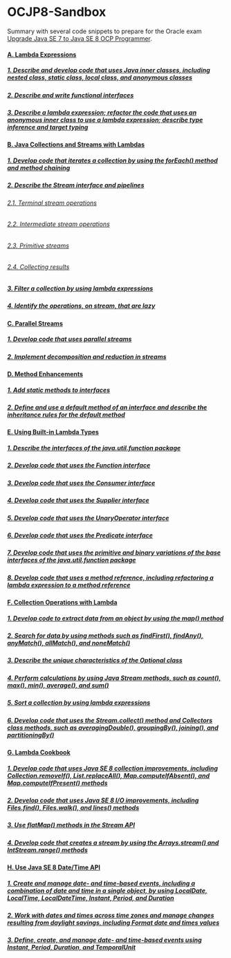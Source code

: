 # OCJP8-Sandbox
Summary with several code snippets to prepare for the Oracle exam [Upgrade Java SE 7 to Java SE 8 OCP Programmer](https://education.oracle.com/product/pexam_1Z0-810).
#### [A. Lambda Expressions](A.md)
##### [1. Describe and develop code that uses Java inner classes, including nested class, static class, local class, and anonymous classes](A.md#1-describe-and-develop-code-that-uses-java-inner-classes-including-nested-class-static-class-local-class-and-anonymous-classes)
##### [2. Describe and write functional interfaces](A.md#2-describe-and-write-functional-interfaces)
##### [3. Describe a lambda expression; refactor the code that uses an anonymous inner class to use a lambda expression; describe type inference and target typing](A.md#3-describe-a-lambda-expression-refactor-the-code-that-uses-an-anonymous-inner-class-to-use-a-lambda-expression-describe-type-inference-and-target-typing)
#### [B. Java Collections and Streams with Lambdas](B.md)
##### [1. Develop code that iterates a collection by using the forEach() method and method chaining](B.md#1develop-code-that-iterates-a-collection-by-using-the-foreach-method-and-method-chaining)
##### [2. Describe the Stream interface and pipelines](B.md#2describe-the-stream-interface-and-pipelines)
###### [2.1. Terminal stream operations](B.md#21-terminal-stream-operations)
###### [2.2. Intermediate stream operations](B.md#22-intermediate-stream-operations)
###### [2.3. Primitive streams](B.md#23-primitive-streams)
###### [2.4. Collecting results](B.md#24-collecting-results)
##### [3. Filter a collection by using lambda expressions](B.md#3filter-a-collection-by-using-lambda-expressions)
##### [4. Identify the operations, on stream, that are lazy](B.md#4identify-the-operations-on-stream-that-are-lazy)
#### [C. Parallel Streams](C.md)	
##### [1. Develop code that uses parallel streams](C.md#1-develop-code-that-uses-parallel-streams)
##### [2. Implement decomposition and reduction in streams](C.md#2-implement-decomposition-and-reduction-in-streams)
#### [D. Method Enhancements](D.md)
##### [1. Add static methods to interfaces](D.md#1-add-static-methods-to-interfaces)
##### [2. Define and use a default method of an interface and describe the inheritance rules for the default method](D.md#2-define-and-use-a-default-method-of-an-interface-and-describe-the-inheritance-rules-for-the-default-method)
#### [E. Using Built-in Lambda Types](E.md)	
##### [1. Describe the interfaces of the java.util.function package](E.md#1-describe-the-interfaces-of-the-javautilfunction-package)
##### [2. Develop code that uses the Function interface](E.md#2-develop-code-that-uses-the-function-interface)
##### [3. Develop code that uses the Consumer interface](E.md#3-develop-code-that-uses-the-consumer-interface)
##### [4. Develop code that uses the Supplier interface](E.md#4-develop-code-that-uses-the-supplier-interface)
##### [5. Develop code that uses the UnaryOperator interface](E.md#5-develop-code-that-uses-the-unaryoperator-interface)
##### [6. Develop code that uses the Predicate interface](E.md#6-develop-code-that-uses-the-predicate-interface)
##### [7. Develop code that uses the primitive and binary variations of the base interfaces of the java.util.function package](E.md#7-develop-code-that-uses-the-primitive-and-binary-variations-of-the-base-interfaces-of-the-javautilfunction-package)
##### [8. Develop code that uses a method reference, including refactoring a lambda expression to a method reference](E.md#8-develop-code-that-uses-a-method-reference-including-refactoring-a-lambda-expression-to-a-method-reference)
#### [F. Collection Operations with Lambda](F.md)	
##### [1. Develop code to extract data from an object by using the map() method](F.md#1-develop-code-to-extract-data-from-an-object-by-using-the-map-method)
##### [2. Search for data by using methods such as findFirst(), findAny(), anyMatch(), allMatch(), and noneMatch()](F.md#2-search-for-data-by-using-methods-such-as-findfirst-findany-anymatch-allmatch-and-nonematch)
##### [3. Describe the unique characteristics of the Optional class](F.md#3-describe-the-unique-characteristics-of-the-optional-class)
##### [4. Perform calculations by using Java Stream methods, such as count(), max(), min(), average(), and sum()](F.md#4-perform-calculations-by-using-java-stream-methods-such-as-count-max-min-average-and-sum)
##### [5. Sort a collection by using lambda expressions](F.md#5-sort-a-collection-by-using-lambda-expressions)
##### [6. Develop code that uses the Stream.collect() method and Collectors class methods, such as averagingDouble(), groupingBy(), joining(), and partitioningBy()](F.md#6-develop-code-that-uses-the-streamcollect-method-and-collectors-class-methods-such-as-averagingdouble-groupingby-joining-and-partitioningby)
#### [G. Lambda Cookbook](G.md)
##### [1. Develop code that uses Java SE 8 collection improvements, including Collection.removeIf(), List.replaceAll(), Map.computeIfAbsent(), and Map.computeIfPresent() methods](G.md#1-develop-code-that-uses-java-se-8-collection-improvements-including-collectionremoveif-listreplaceall-mapcomputeifabsent-and-mapcomputeifpresent-methods)
##### [2. Develop code that uses Java SE 8 I/O improvements, including Files.find(), Files.walk(), and lines() methods](G.md#2-develop-code-that-uses-java-se-8-io-improvements-including-filesfind-fileswalk-and-lines-methods)
##### [3. Use flatMap() methods in the Stream API](G.md#3-use-flatmap-methods-in-the-stream-api)
##### [4. Develop code that creates a stream by using the Arrays.stream() and IntStream.range() methods](G.md#4-develop-code-that-creates-a-stream-by-using-the-arraysstream-and-intstreamrange-methods)
#### [H. Use Java SE 8 Date/Time API](H.md)
##### [1. Create and manage date- and time-based events, including a combination of date and time in a single object, by using LocalDate, LocalTime, LocalDateTime, Instant, Period, and Duration](H.md#1-create-and-manage-date--and-time-based-events-including-a-combination-of-date-and-time-in-a-single-object-by-using-localdate-localtime-localdatetime-instant-period-and-duration)
##### [2. Work with dates and times across time zones and manage changes resulting from daylight savings, including Format date and times values](H.md#2-work-with-dates-and-times-across-time-zones-and-manage-changes-resulting-from-daylight-savings-including-format-date-and-times-values)
##### [3. Define, create, and manage date- and time-based events using Instant, Period, Duration, and TemporalUnit](H.md#3-define-create-and-manage-date--and-time-based-events-using-instant-period-duration-and-temporalunit)

